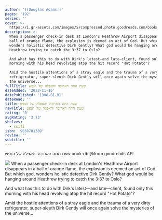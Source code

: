 ```yaml
---
author: '[[Douglas Adams]]'
pages: '192'
series: ''
cover: >-
  https://i.gr-assets.com/images/S/compressed.photo.goodreads.com/books/1220347701l/4513750.jpg
description: >-
  When a passenger check-in desk at London's Heathrow Airport disappears in a
  ball of orange flame, the explosion is deemed an act of God. But which god,
  wonders holistic detective Dirk Gently? What god would be hanging around
  Heathrow trying to catch the 3:37 to Oslo?  
    
  And what has this to do with Dirk's latest—and late—client, found only this
  morning with his head revolving atop the hit record "Hot Potato"?  
    
  Amid the hostile attentions of a stray eagle and the trauma of a very dirty
  refrigerator, super-sleuth Dirk Gently will once again solve the mysteries of
  the universe...
fullTitle: שעת התה הארוכה והאפלה של הנפש
dateAdded: '2023-11-16'
datePublished: '1988-01-01'
dateRead: ''
title: שעת התה הארוכה והאפלה של הנפש
rawTitle: שעת התה הארוכה והאפלה של הנפש
rating: '0'
avgRating: '3.73'
shelves:
  - scifi
isbn: '9650701389'
review: ''
subtitle: ''
---
```

שעת התה הארוכה והאפלה של הנפש book-db 
@from goodreads API

![](https:&#x2F;&#x2F;i.gr-assets.com&#x2F;images&#x2F;S&#x2F;compressed.photo.goodreads.com&#x2F;books&#x2F;1220347701l&#x2F;4513750.jpg)
When a passenger check-in desk at London&#39;s Heathrow Airport disappears in a ball of orange flame, the explosion is deemed an act of God. But which god, wonders holistic detective Dirk Gently? What god would be hanging around Heathrow trying to catch the 3:37 to Oslo?  
  
And what has this to do with Dirk&#39;s latest—and late—client, found only this morning with his head revolving atop the hit record &quot;Hot Potato&quot;?  
  
Amid the hostile attentions of a stray eagle and the trauma of a very dirty refrigerator, super-sleuth Dirk Gently will once again solve the mysteries of the universe...